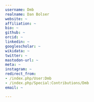 ```yaml
---
username: Dmb
realname: Dan Bolser
website: ~
affiliation: ~
bio: ~
github: ~
orcid: ~
linkedin: ~
googlescholar: ~
wikidata: ~
twitter: ~
mastodon-url: ~
meta: ~
instagram: ~
redirect_from:
- /index.php/User:Dmb
- /index.php/Special:Contributions/Dmb
email: ~

---
```

